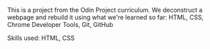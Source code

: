 This is a project from the Odin Project curriculum. We deconstruct a webpage and rebuild it using what we're learned so far: HTML, CSS, Chrome Developer Tools, Git, GitHub

Skills used: HTML, CSS